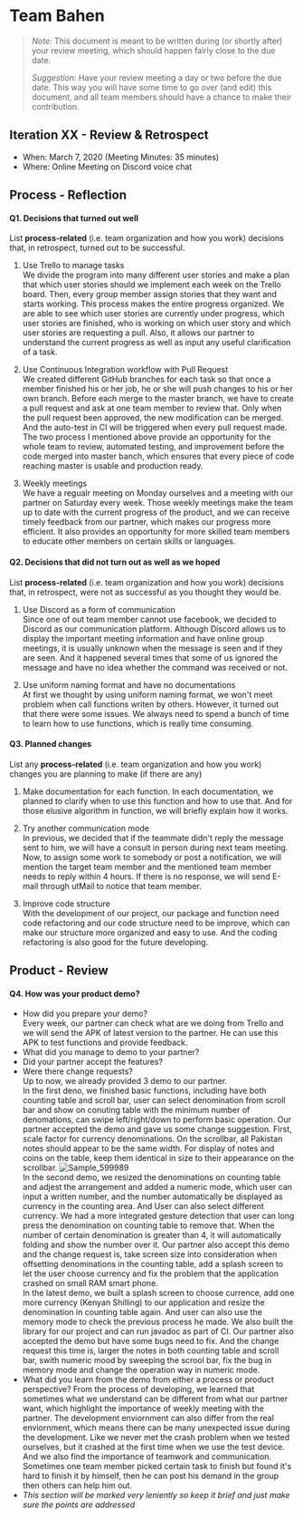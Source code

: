 # Team Bahen

 > _Note:_ This document is meant to be written during (or shortly after) your review meeting, which should happen fairly close to the due date.      
 >      
 > _Suggestion:_ Have your review meeting a day or two before the due date. This way you will have some time to go over (and edit) this document, and all team members should have a chance to make their contribution.


## Iteration XX - Review & Retrospect

 * When: March 7, 2020 (Meeting Minutes: 35 minutes)
 * Where: Online Meeting on Discord voice chat

## Process - Reflection


#### Q1. Decisions that turned out well

List **process-related** (i.e. team organization and how you work) decisions that, in retrospect, turned out to be successful.

 1. Use Trello to manage tasks  
 We divide the program into many different user stories and make a plan that which user stories should we implement each week on the Trello board. Then, every group member assign stories that they want and starts working. This process makes the entire progress organized. We are able to see which user stories are currently under progress, which user stories are finished, who is working on which user story and which user stories are requesting a pull. Also, it allows our partner to understand the current progress as well as input any useful clarification of a task.  
 
 2. Use Continuous Integration workflow with Pull Request  
We created different GitHub branches for each task so that once a member finished his or her job, he or she will push changes to his or her own branch. Before each merge to the master branch, we have to create a pull request and ask at one team member to review that. Only when the pull request been approved, the new modification can be merged. And the auto-test in CI will be triggered when every pull request made. The two process I mentioned above provide an opportunity for the whole team to review, automated testing, and improvement before the code merged into master banch, which ensures that every piece of code reaching master is usable and production ready.  

 3. Weekly meetings  
 We have a regualr meeting on Monday ourselves and a meeting with our partner on Saturday every week. Those weekly meetings make the team up to date with the current progress of the product, and we can receive timely feedback from our partner, which makes our progress more efficient. It also provides an opportunity for more skilled team members to educate other members on certain skills or languages.  
 
 
#### Q2. Decisions that did not turn out as well as we hoped
List **process-related** (i.e. team organization and how you work) decisions that, in retrospect, were not as successful as you thought they would be.

 1. Use Discord as a form of communication  
 Since one of out team member cannot use facebook, we decided to Discord as our communication platform. Although Discord allows us to display the important meeting information and have online group meetings, it is usually unknown when the message is seen and if they are seen. And it happened several times that some of us ignored the message and have no idea whether the command was received or not.
 
 2. Use uniform naming format and have no documentations  
 At first we thought by using uniform naming format, we won't meet problem when call functions writen by others. However, it turned out that there were some issues. We always need to spend a bunch of time to learn how to use functions, which is really time consuming.



#### Q3. Planned changes

List any **process-related** (i.e. team organization and how you work) changes you are planning to make (if there are any)

 1. Make documentation for each function.
 In each documentation, we planned to clarify when to use this function and how to use that. And for those elusive algorithm in function, we will briefly explain how it works.  
 
 2. Try another communication mode  
 In previous, we decided that if the teammate didn't reply the message sent to him, we will have a consult in person during next team meeting. Now, to assign some work to somebody or post a notification, we will mention the target team member and the mentioned team member needs to reply within 4 hours. If there is no response, we will send E-mail through utMail to notice that team member.  
 
 3. Improve code structure  
 With the development of our project, our package and function need code refactoring and our code structure need to be improve, which can make our structure more organized and easy to use. And the coding refactoring is also good for the future developing.


## Product - Review

#### Q4. How was your product demo?
 * How did you prepare your demo?  
 Every week, our partner can check what are we doing from Trello and we will send the APK of latest version to the partner. He can use this APK to test functions and provide feedback.   
 * What did you manage to demo to your partner?
 * Did your partner accept the features?  
 * Were there change requests?  
 Up to now, we already provided 3 demo to our partner.  
 In the first deno, we finished basic functions, including have both counting table and scroll bar, user can select denomination from scroll bar and show on conuting table with the minimum number of denomations, can swipe left/right/down to perform basic operation. Our partner accepted the demo and gave us some change suggestion. First, scale factor for currency denominations. On the scrollbar, all Pakistan notes should appear to be the same width. For display of notes and coins on the table, keep them identical in size to their appearance on the scrollbar.
 ![Sample_599989](https://user-images.githubusercontent.com/46569172/76153112-79ea1900-6095-11ea-8139-baad812e02e8.png)  
 In the second demo, we resized the denominations on counting table and adjest the arrangement and added a numeric mode, which user can input a written number, and the number automatically be displayed as currency in the counting area. And User can also select different currency. We had a more integrated gesture detection that user can long press the denomination on counting table to remove that. When the number of certain denomination is greater than 4, it will automatically folding and show the number over it. Our partner also accept this demo and the change request is, take screen size into consideration when offsetting denominations in the counting table, add a splash screen to let the user choose currency and fix the problem that the application crashed on small RAM smart phone.  
 In the latest demo, we built a splash screen to choose currence, add one more currency (Kenyan Shilling) to our application and resize the denomination in counting table again. And user can also use the memory mode to check the previous process he made. We also built the library for our project and can run javadoc as part of CI. Our partner also accepted the demo but have some bugs need to fix. And the change request this time is, larger the notes in both counting table and scroll bar, swith numeric mood by sweeping the scrool bar, fix the bug in memory mode and change the operation way in numeric mode.
 * What did you learn from the demo from either a process or product perspective?
 From the process of developing, we learned that sometimes what we understand can be different from what our partner want, which highlight the importance of weekly meeting with the partner. The development enviornment can also differ from the real enviornment, which means there can be many unexpected issue during the development. Like we never met the crash problem when we tested ourselves, but it crashed at the first time when we use the test device. And we also find the importance of teamwork and communication. Sometimes one team member picked certain task to finish but found it's hard to finish it by himself, then he can post his demand in the group then others can help him out.
 * *This section will be marked very leniently so keep it brief and just make sure the points are addressed*


